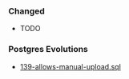 ### Changed
- TODO

### Postgres Evolutions
- [139-allows-manual-upload.sql](conf/evolutions/139-allows-manual-upload.sql)
